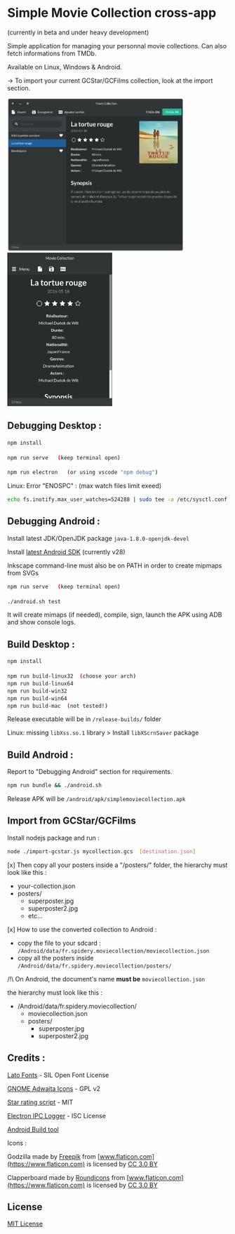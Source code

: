 # Simple Movie Collection cross-app
(currently in beta and under heavy development)

Simple application for managing your personnal movie collections. Can also fetch informations from TMDb.

Available on Linux, Windows & Android.

-> To import your current GCStar/GCFilms collection, look at the import section.

<img src="media/screenshot-desktop.png" height="350"> <img src="media/screenshot-mobile.png" height="350">




Debugging Desktop :
-------------------

```sh
npm install

npm run serve   (keep terminal open)

npm run electron   (or using vscode "npm debug")
```

Linux: Error "ENOSPC" : (max watch files limit exeed)
```sh
echo fs.inotify.max_user_watches=524288 | sudo tee -a /etc/sysctl.conf && sudo sysctl -p
```


Debugging Android :
-------------------

Install latest JDK/OpenJDK package `java-1.8.0-openjdk-devel`

Install [latest Android SDK](https://developer.android.com/studio/#command-tools) (currently v28)

Inkscape command-line must also be on PATH in order to create mipmaps from SVGs

```sh
npm run serve   (keep terminal open)

./android.sh test
```

It will create mimaps (if needed), compile, sign, launch the APK using ADB and show console logs.


Build Desktop :
---------------

```sh
npm install

npm run build-linux32  (choose your arch)
npm run build-linux64
npm run build-win32
npm run build-win64
npm run build-mac  (not tested!)
```

Release executable will be in `/release-builds/` folder

Linux: missing `libXss.so.1` library > Install `libXScrnSaver` package


Build Android :
---------------

Report to "Debugging Android" section for requirements.

```sh
npm run bundle && ./android.sh
```

Release APK will be `/android/apk/simplemoviecollection.apk`



Import from GCStar/GCFilms
--------------------------

Install nodejs package and run :

```sh
node ./import-gcstar.js mycollection.gcs  [destination.json]
```

[x] Then copy all your posters inside a "/posters/" folder, the hierarchy must look like this :

- your-collection.json
- posters/
    - superposter.jpg
    - superposter2.jpg
    - etc...


[x] How to use the converted collection to Android :

- copy the file to your sdcard : `/Android/data/fr.spidery.moviecollection/moviecollection.json`
- copy all the posters inside `/Android/data/fr.spidery.moviecollection/posters/`

/!\ On Android, the document's name __must be__ `moviecollection.json`

the hierarchy must look like this :

- /Android/data/fr.spidery.moviecollection/
    - moviecollection.json
    - posters/
        - superposter.jpg
        - superposter2.jpg



Credits :
---------

[Lato Fonts](http://www.latofonts.com/lato-free-fonts/) - SIL Open Font License

[GNOME Adwaita Icons](https://github.com/GNOME/adwaita-icon-theme) - GPL v2

[Star rating script](https://codepen.io/mburnette/pen/eNNZbm) - MIT

[Electron IPC Logger](https://github.com/ungoldman/electron-ipc-log) - ISC License

[Android Build tool](https://medium.com/@authmane512/7260e1e22676)

Icons :

Godzilla made by [Freepik](https://www.flaticon.com/authors/freepik) from [www.flaticon.com](https://www.flaticon.com) is licensed by [CC 3.0 BY](http://creativecommons.org/licenses/by/3.0/)

Clapperboard made by [Roundicons](https://www.flaticon.com/authors/roundicons) from [www.flaticon.com](https://www.flaticon.com) is licensed by [CC 3.0 BY](http://creativecommons.org/licenses/by/3.0/)


## License

[MIT License](LICENSE)

